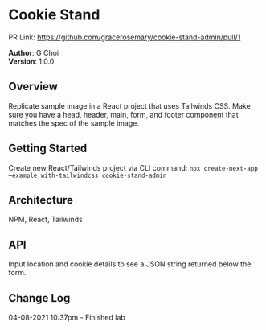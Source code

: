# Cookie Stand

PR Link: https://github.com/gracerosemary/cookie-stand-admin/pull/1  

**Author**: G Choi  
**Version**: 1.0.0  

## Overview
Replicate sample image in a React project that uses Tailwinds CSS. Make sure you have a head, header, main, form, and footer component that matches the spec of the sample image. 

## Getting Started
Create new React/Tailwinds project via CLI command:
`npx create-next-app –example with-tailwindcss cookie-stand-admin`

## Architecture
NPM, React, Tailwinds

## API
Input location and cookie details to see a JSON string returned below the form. 

## Change Log
04-08-2021 10:37pm - Finished lab